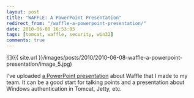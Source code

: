 ```yaml
---
layout: post
title: "WAFFLE: A PowerPoint Presentation"
redirect_from: "/waffle-a-powerpoint-presentation/"
date: 2010-06-08 16:53:03
tags: [tomcat, waffle, security, win32]
comments: true
---
```

![]({{ site.url }}/images/posts/2010/2010-06-08-waffle-a-powerpoint-presentation/image_5.jpg)

I’ve uploaded [a PowerPoint presentation](http://www.slideshare.net/dblockdotorg/single-signon-with-waffle) about Waffle that I made to my team. It can be a good start for talking points and a presentation about Windows authentication in Tomcat, Jetty, etc.

